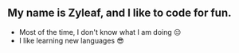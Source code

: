## My name is Zyleaf, and I like to code for fun. 

* Most of the time, I don't know what I am doing 😔
* I like learning new languages 😎
